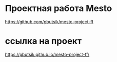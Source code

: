 # Проектная работа Mesto
https://github.com/pbutsik/mesto-project-ff

# ссылка на проект
https://pbutsik.github.io/mesto-project-ff/

